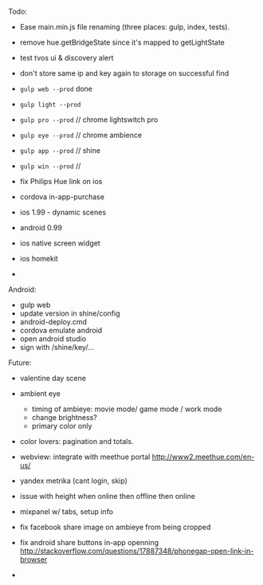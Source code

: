 Todo:

* Ease main.min.js file renaming (three places: gulp, index, tests).
* remove hue.getBridgeState since it's mapped to getLightState
* test tvos ui & discovery alert
* don't store same ip and key again to storage on successful find

* `gulp web --prod` done
* `gulp light --prod` 
* `gulp pro --prod` // chrome lightswitch pro
* `gulp eye --prod`  // chrome ambience
* `gulp app --prod`  // shine
* `gulp win --prod` // 

* fix Philips Hue link on ios
* cordova in-app-purchase
* ios 1.99 - dynamic scenes
* android 0.99
* ios native screen widget
* ios homekit
* 

Android: 
- gulp web
- update version in shine/config
- android-deploy.cmd
- cordova emulate android
- open android studio
- sign with /shine/key/...










Future:

- valentine day scene
- ambient eye
	- timing of ambieye: movie mode/ game mode / work mode 
	- change brightness?
	- primary color only
- color lovers: pagination and totals.
- webview: integrate with meethue portal  http://www2.meethue.com/en-us/
- yandex metrika (cant login, skip)
- issue with height when online then offline then online
- mixpanel w/ tabs, setup info

- fix facebook share image on ambieye from being cropped
- fix android share buttons in-app openning http://stackoverflow.com/questions/17887348/phonegap-open-link-in-browser
- 